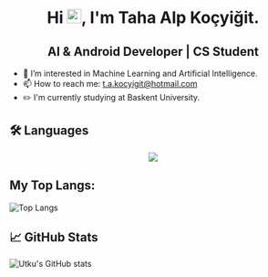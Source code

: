 <h1 align="center"> Hi <img src="https://media.giphy.com/media/hvRJCLFzcasrR4ia7z/giphy.gif" width="25" height="25">, I'm Taha Alp Koçyiğit.</h1>
<h2 align="center">AI & Android Developer | CS Student</h2>

- 👀 I’m interested in Machine Learning and Artificial Intelligence.
- 📫 How to reach me: t.a.kocyigit@hotmail.com
- ✏️ I'm currently studying at Baskent University.

## 🛠 Languages
<p align="center">
  <a href="https://skillicons.dev">
    <img src="https://skillicons.dev/icons?i=git,py,cpp,c,kotlin,flutter,solidity" />
  </a>
</p>

## My Top Langs:
![Top Langs](https://github-readme-stats.vercel.app/api/top-langs/?username=TahaPasa&layout=compact&theme=tokyonight) 

## 📈 GitHub Stats
![Utku's GitHub stats](https://github-readme-stats-sigma-five.vercel.app/api?username=TahaPasa&show_icons=true&theme=react)
